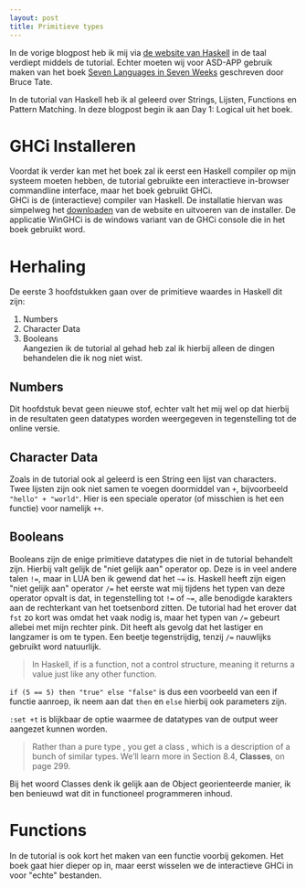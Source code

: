 ```yaml
---
layout: post
title: Primitieve types
---
```


In de vorige blogpost heb ik mij via [de website van Haskell](https://www.haskell.org/) in de taal verdiept middels de tutorial. 
Echter moeten wij voor ASD-APP gebruik maken van het boek [Seven Languages in Seven Weeks](https://pragprog.com/book/btlang/seven-languages-in-seven-weeks) geschreven door Bruce Tate.
  
In de tutorial van Haskell heb ik al geleerd over Strings, Lijsten, Functions en Pattern Matching. In deze blogpost begin ik aan Day 1: Logical uit het boek.

# GHCi Installeren  
Voordat ik verder kan met het boek zal ik eerst een Haskell compiler op mijn systeem moeten hebben, de tutorial gebruikte een interactieve in-browser commandline interface, maar het boek gebruikt GHCi.  
GHCi is de (interactieve) compiler van Haskell. De installatie hiervan was simpelweg het [downloaden](https://www.haskell.org/platform/windows.html) van de website en uitvoeren van de installer. De applicatie WinGHCi is de windows variant van de GHCi console die in het boek gebruikt word.

# Herhaling
De eerste 3 hoofdstukken gaan over de primitieve waardes in Haskell dit zijn: 
1. Numbers
1. Character Data
1. Booleans  
Aangezien ik de tutorial al gehad heb zal ik hierbij alleen de dingen behandelen die ik nog niet wist.  
## Numbers
  Dit hoofdstuk bevat geen nieuwe stof, echter valt het mij wel op dat hierbij in de resultaten geen datatypes worden weergegeven in tegenstelling tot de online versie.  
## Character Data
Zoals in de tutorial ook al geleerd is een String een lijst van characters. Twee lijsten zijn ook niet samen te voegen doormiddel van `+`, bijvoorbeeld `"hello" + "world"`. Hier is een speciale operator (of misschien is het een functie) voor namelijk `++`.
## Booleans
Booleans zijn de enige primitieve datatypes die niet in de tutorial behandelt zijn. Hierbij valt gelijk de "niet gelijk aan" operator op. Deze is in veel andere talen `!=`, maar in LUA ben ik gewend dat het `~=` is. Haskell heeft zijn eigen "niet gelijk aan" operator `/=` het eerste wat mij tijdens het typen van deze operator opvalt is dat, in tegenstelling tot `!=` of `~=`, alle benodigde karakters aan de rechterkant van het toetsenbord zitten. De tutorial had het erover dat `fst` zo kort was omdat het vaak nodig is, maar het typen van `/=` gebeurt allebei met mijn rechter pink. Dit heeft als gevolg dat het lastiger en langzamer is om te typen. Een beetje tegenstrijdig, tenzij `/=` nauwlijks gebruikt word natuurlijk.

> In Haskell, if is a function, not a control structure, meaning it returns a value just like any other function.  
  
`if (5 == 5) then "true" else "false"` is dus een voorbeeld van een if functie aanroep, ik neem aan dat `then` en `else` hierbij ook parameters zijn. 

`:set +t` is blijkbaar de optie waarmee de datatypes van de output weer aangezet kunnen worden. 

> Rather than a pure type , you get a class , which is a description of a bunch of similar types. We’ll learn more in Section 8.4, **Classes**, on page 299.  

Bij het woord Classes denk ik gelijk aan de Object georienteerde manier, ik ben benieuwd wat dit in functioneel programmeren inhoud.  

# Functions
In de tutorial is ook kort het maken van een functie voorbij gekomen. Het boek gaat hier dieper op in, maar eerst wisselen we de interactieve GHCi in voor "echte" bestanden. 
